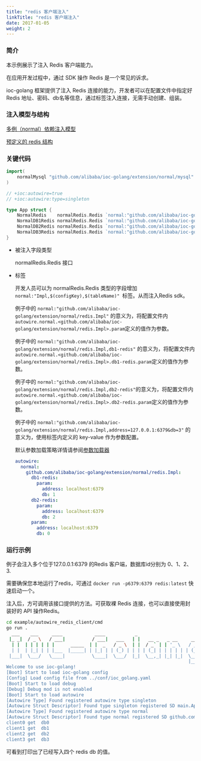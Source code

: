 ```yaml
---
title: "redis 客户端注入"
linkTitle: "redis 客户端注入"
date: 2017-01-05
weight: 2
---
```


### 简介

本示例展示了注入 Redis 客户端能力。

在应用开发过程中，通过 SDK 操作 Redis 是一个常见的诉求。

ioc-golang 框架提供了注入 Redis 连接的能力，开发者可以在配置文件中指定好 Redis 地址、密码、db名等信息，通过标签注入连接，无需手动创建、组装。

### 注入模型与结构

[多例（normal）依赖注入模型](https://github.com/alibaba/IOC-Golang/tree/master/extension/normal)

[预定义的 redis 结构](https://github.com/alibaba/IOC-Golang/tree/master/extension/normal/redis)

### 关键代码

```go
import(
	normalMysql "github.com/alibaba/ioc-golang/extension/normal/mysql"
)

// +ioc:autowire=true
// +ioc:autowire:type=singleton

type App struct {
	NormalRedis    normalRedis.Redis `normal:"github.com/alibaba/ioc-golang/extension/normal/redis.Impl"`
	NormalDB1Redis normalRedis.Redis `normal:"github.com/alibaba/ioc-golang/extension/normal/redis.Impl,db1-redis"`
	NormalDB2Redis normalRedis.Redis `normal:"github.com/alibaba/ioc-golang/extension/normal/redis.Impl,db2-redis"`
	NormalDB3Redis normalRedis.Redis `normal:"github.com/alibaba/ioc-golang/extension/normal/redis.Impl,address=127.0.0.1:6379&db=3"`
}
```

- 被注入字段类型

  normalRedis.Redis 接口

- 标签

  开发人员可以为 normalRedis.Redis 类型的字段增加 `normal:"Impl,$(configKey),$(tableName)" `标签。从而注入Redis  sdk。

  例子中的 `normal:"github.com/alibaba/ioc-golang/extension/normal/redis.Impl"` 的意义为，将配置文件内 `autowire.normal.<github.com/alibaba/ioc-golang/extension/normal/redis.Impl>.param`定义的值作为参数。

  例子中的 `normal:"github.com/alibaba/ioc-golang/extension/normal/redis.Impl,db1-redis"` 的意义为，将配置文件内 `autowire.normal.<github.com/alibaba/ioc-golang/extension/normal/redis.Impl>.db1-redis.param`定义的值作为参数。

  例子中的 `normal:"github.com/alibaba/ioc-golang/extension/normal/redis.Impl,db2-redis"`的意义为，将配置文件内 `autowire.normal.<github.com/alibaba/ioc-golang/extension/normal/redis.Impl>.db2-redis.param`定义的值作为参数。

  例子中的 `normal:"github.com/alibaba/ioc-golang/extension/normal/redis.Impl,address=127.0.0.1:6379&db=3"` 的意义为，使用标签内定义的 key-value 作为参数配置。

  默认参数加载策略详情请参阅[参数加载器](/cn/docs/concept/param_loader/)

  ```yaml
  autowire:
    normal:
      github.com/alibaba/ioc-golang/extension/normal/redis.Impl:
        db1-redis:
          param:
            address: localhost:6379
            db: 1
        db2-redis:
          param:
            address: localhost:6379
            db: 2
        param:
          address: localhost:6379
          db: 0
  ```


### 运行示例

例子会注入多个位于127.0.0.1:6379 的Redis 客户端，数据库id分别为 0、1、2、3.

需要确保您本地运行了redis，可通过 `docker run -p6379:6379 redis:latest` 快速启动一个。

注入后，方可调用该接口提供的方法。可获取裸 Redis 连接，也可以直接使用封装好的 API 操作Redis。

```bash
cd example/autowire_redis_client/cmd
go run .
  ___    ___     ____            ____           _                         
 |_ _|  / _ \   / ___|          / ___|   ___   | |   __ _   _ __     __ _ 
  | |  | | | | | |      _____  | |  _   / _ \  | |  / _` | | '_ \   / _` |
  | |  | |_| | | |___  |_____| | |_| | | (_) | | | | (_| | | | | | | (_| |
 |___|  \___/   \____|          \____|  \___/  |_|  \__,_| |_| |_|  \__, |
                                                                    |___/ 
Welcome to use ioc-golang!
[Boot] Start to load ioc-golang config
[Config] Load config file from ../conf/ioc_golang.yaml
[Boot] Start to load debug
[Debug] Debug mod is not enabled
[Boot] Start to load autowire
[Autowire Type] Found registered autowire type singleton
[Autowire Struct Descriptor] Found type singleton registered SD main.App
[Autowire Type] Found registered autowire type normal
[Autowire Struct Descriptor] Found type normal registered SD github.com/alibaba/ioc-golang/extension/normal/redis.Impl
client0 get  db0
client1 get  db1
client2 get  db2
client3 get  db3
```

可看到打印出了已经写入四个 redis db 的值。





